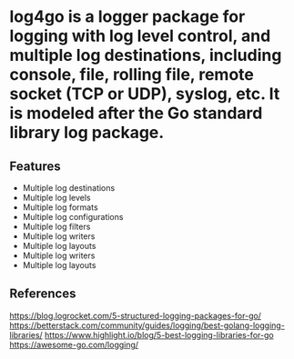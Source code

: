 # log4go is a logger package for logging with log level control, and multiple log destinations, including console, file, rolling file, remote socket (TCP or UDP), syslog, etc. It is modeled after the Go standard library log package.

## Features

* Multiple log destinations
* Multiple log levels
* Multiple log formats
* Multiple log configurations
* Multiple log filters
* Multiple log writers
* Multiple log layouts
* Multiple log writers
* Multiple log layouts


## References

https://blog.logrocket.com/5-structured-logging-packages-for-go/
https://betterstack.com/community/guides/logging/best-golang-logging-libraries/
https://www.highlight.io/blog/5-best-logging-libraries-for-go
https://awesome-go.com/logging/